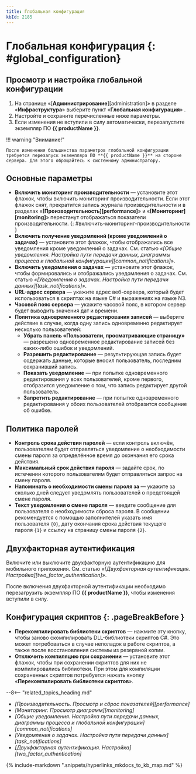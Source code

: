 ```yaml
---
title: Глобальная конфигурация
kbId: 2185
---
```


# Глобальная конфигурация {: #global_configuration}

## Просмотр и настройка глобальной конфигурации

1. На странице «[**Администрирование**][administration]» в разделе «**Инфраструктура**» выберите пункт «**Глобальная конфигурация**» <i class="fa-light fa-desktop">‌</i>.
2. Настройте и сохраните перечисленные ниже параметры.
3. Если изменения не вступили в силу автоматически, перезапустите экземпляр ПО **{{ productName }}**.

!!! warning "Внимание!"

    После изменения большинства параметров глобальной конфигурации требуется перезапуск экземпляра ПО **{{ productName }}** на стороне сервера. Для этого обращайтесь к системному администратору.

## Основные параметры

- **Включить мониторинг производительности** — установите этот флажок, чтобы включить мониторинг производительности. Если этот флажок снят, прекратится запись журнала производительности и в разделах «**[Производительность][performance]**» и «**[Мониторинг][monitoring]**» перестанут отображаться показатели производительности.
{: #включить-мониторинг-производительности }
- **Включить получение уведомлений (кроме уведомлений о задачах)** — установите этот флажок, чтобы отображались все уведомления кроме уведомлений о задачах. См. статью _«[Общие уведомления. Настройка пути передачи данных, диаграммы процесса и глобальной конфигурации][common_notifications]»_.
- **Включить уведомления о задачах** — установите этот флажок, чтобы формировались и отображались уведомления о задачах. См. статью _«[Уведомления о задачах. Настройка пути передачи данных][task_notifications]»_.
- **URL-адрес сервера** — укажите адрес веб-сервера, который будет использоваться в скриптах на языке C# и выражениях на языке N3.
- **Часовой пояс сервера** — укажите часовой пояс, в котором сервер будет выводить значения дат и времени.
- **Политика одновременного редактирования записей** — выберите действие в случае, когда одну запись одновременно редактирует несколько пользователей:
    - **Убрать панель «Пользователи, просматривающие страницу»** — разрешено одновременное редактирование записей без каких-либо ошибок и уведомлений.
    - **Разрешить редактирование** — результирующая запись будет содержать данные, которые вносил пользователь, последним сохранивший запись.
    - **Показать уведомление** — при попытке одновременного редактирования у всех пользователей, кроме первого, отобразится уведомление о том, что запись редактирует другой пользователь.
    - **Запретить редактирование** — при попытке одновременного редактирования у обоих пользователей отобразится сообщение об ошибке.

## Политика паролей

- **Контроль срока действия паролей** — если контроль включён, пользователям будет отправляться уведомление о необходимости смены пароля за определённое время до окончания его срока действия.
- **Максимальный срок действия пароля** — задайте срок, по истечении которого пользователям будет отправляться запрос на смену пароля.
- **Напоминать о необходимости смены пароля за** — укажите за сколько дней следует уведомлять пользователей о предстоящей смене пароля.
- **Текст уведомления о смене пароля** — введите сообщение для пользователя о необходимости сброса пароля. В сообщении рекомендуется с помощью заполнителей указать имя пользователя `{0}`, дату окончания срока действия текущего пароля `{1}` и ссылку на страницу смены пароля `{2}`.

## Двухфакторная аутентификация

Включите или выключите двухфакторную аутентификацию для мобильного приложения. См. статью _«[Двухфакторная аутентификация. Настройка][two_factor_authentication]»_.

После включения двухфакторной аутентификации необходимо перезагрузить экземпляр ПО **{{ productName }}**, чтобы изменения вступили в силу.

## Конфигурация скриптов {: .pageBreakBefore }

- **Перекомпилировать библиотеки скриптов** — нажмите эту кнопку, чтобы заново скомпилировать DLL-библиотеки скриптов C#. Это может потребоваться в случае неполадок в работе скриптов, а также после восстановления системы из резервной копии.
- **Отключить компиляцию при сохранении** — установите этот флажок, чтобы при сохранении скриптов для них не компилировались библиотеки. При этом для компиляции сохраненных скриптов потребуется нажать кнопку «**Перекомпилировать библиотеки скриптов**».

<div class="relatedTopics">

--8<-- "related_topics_heading.md"

- *[Производительность. Просмотр и сброс показателей][performance]*
- *[Мониторинг. Просмотр диаграмм][monitoring]*
- *[Общие уведомления. Настройка пути передачи данных, диаграммы процесса и глобальной конфигурации][common_notifications]*
- *[Уведомления о задачах. Настройка пути передачи данных][task_notifications]*
- *[Двухфакторная аутентификация. Настройка][two_factor_authentication]*

</div>

{% include-markdown ".snippets/hyperlinks_mkdocs_to_kb_map.md" %}

